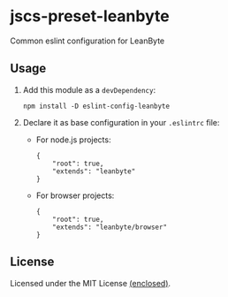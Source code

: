 # jscs-preset-leanbyte

Common eslint configuration for LeanByte

## Usage

1. Add this module as a `devDependency`:

	`npm install -D eslint-config-leanbyte`

2. Declare it as base configuration in your `.eslintrc` file:

	- For node.js projects:

		```
		{
			"root": true,
			"extends": "leanbyte"
		}
		```

	- For browser projects:

		```
		{
			"root": true,
			"extends": "leanbyte/browser"
		}
		```

## License

Licensed under the MIT License [(enclosed)](./LICENSE). 
